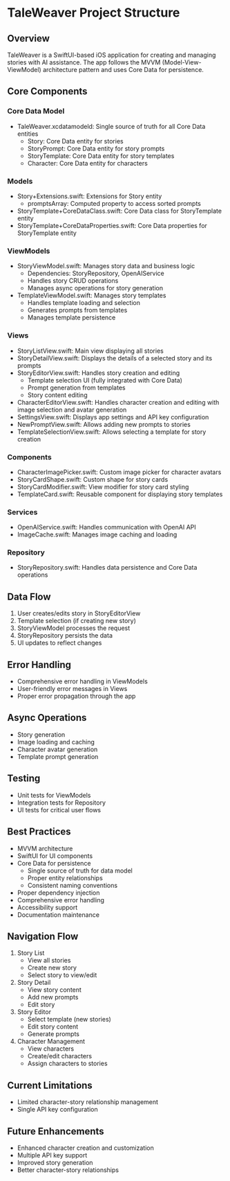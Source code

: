 # TaleWeaver Project Structure

## Overview
TaleWeaver is a SwiftUI-based iOS application for creating and managing stories with AI assistance. The app follows the MVVM (Model-View-ViewModel) architecture pattern and uses Core Data for persistence.

## Core Components

### Core Data Model
- TaleWeaver.xcdatamodeld: Single source of truth for all Core Data entities
  - Story: Core Data entity for stories
  - StoryPrompt: Core Data entity for story prompts
  - StoryTemplate: Core Data entity for story templates
  - Character: Core Data entity for characters

### Models
- Story+Extensions.swift: Extensions for Story entity
  - promptsArray: Computed property to access sorted prompts
- StoryTemplate+CoreDataClass.swift: Core Data class for StoryTemplate entity
- StoryTemplate+CoreDataProperties.swift: Core Data properties for StoryTemplate entity

### ViewModels
- StoryViewModel.swift: Manages story data and business logic
  - Dependencies: StoryRepository, OpenAIService
  - Handles story CRUD operations
  - Manages async operations for story generation
- TemplateViewModel.swift: Manages story templates
  - Handles template loading and selection
  - Generates prompts from templates
  - Manages template persistence

### Views
- StoryListView.swift: Main view displaying all stories
- StoryDetailView.swift: Displays the details of a selected story and its prompts
- StoryEditorView.swift: Handles story creation and editing
  - Template selection UI (fully integrated with Core Data)
  - Prompt generation from templates
  - Story content editing
- CharacterEditorView.swift: Handles character creation and editing with image selection and avatar generation
- SettingsView.swift: Displays app settings and API key configuration
- NewPromptView.swift: Allows adding new prompts to stories
- TemplateSelectionView.swift: Allows selecting a template for story creation

### Components
- CharacterImagePicker.swift: Custom image picker for character avatars
- StoryCardShape.swift: Custom shape for story cards
- StoryCardModifier.swift: View modifier for story card styling
- TemplateCard.swift: Reusable component for displaying story templates

### Services
- OpenAIService.swift: Handles communication with OpenAI API
- ImageCache.swift: Manages image caching and loading

### Repository
- StoryRepository.swift: Handles data persistence and Core Data operations

## Data Flow
1. User creates/edits story in StoryEditorView
2. Template selection (if creating new story)
3. StoryViewModel processes the request
4. StoryRepository persists the data
5. UI updates to reflect changes

## Error Handling
- Comprehensive error handling in ViewModels
- User-friendly error messages in Views
- Proper error propagation through the app

## Async Operations
- Story generation
- Image loading and caching
- Character avatar generation
- Template prompt generation

## Testing
- Unit tests for ViewModels
- Integration tests for Repository
- UI tests for critical user flows

## Best Practices
- MVVM architecture
- SwiftUI for UI components
- Core Data for persistence
  - Single source of truth for data model
  - Proper entity relationships
  - Consistent naming conventions
- Proper dependency injection
- Comprehensive error handling
- Accessibility support
- Documentation maintenance

## Navigation Flow
1. Story List
   - View all stories
   - Create new story
   - Select story to view/edit
2. Story Detail
   - View story content
   - Add new prompts
   - Edit story
3. Story Editor
   - Select template (new stories)
   - Edit story content
   - Generate prompts
4. Character Management
   - View characters
   - Create/edit characters
   - Assign characters to stories

## Current Limitations
- Limited character-story relationship management
- Single API key configuration

## Future Enhancements
- Enhanced character creation and customization
- Multiple API key support
- Improved story generation
- Better character-story relationships